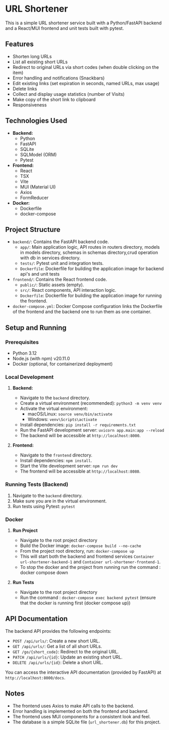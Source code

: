 # URL Shortener

This is a simple URL shortener service built with a Python/FastAPI backend and a React/MUI frontend and unit tests built with pytest.

## Features

- Shorten long URLs
- List all existing short URLs
- Redirect to original URLs via short codes (when double clicking on the item)
- Error handling and notifications (Snackbars)
- Edit existing links (set expiration in seconds, named URLs, max usage)
- Delete links
- Collect and display usage statistics (number of Visits)
- Make copy of the short link to clipboard
- Responsiveness

## Technologies Used

- **Backend:**
  - Python
  - FastAPI
  - SQLite
  - SQLModel (ORM)
  - Pytest
- **Frontend:**
  - React
  - TSX
  - Vite
  - MUI (Material UI)
  - Axios
  - FormReducer
- **Docker:**
  - Dockerfile
  - docker-compose

## Project Structure

- `backend/`: Contains the FastAPI backend code.
  - `app/`: Main application logic, API routes in routers directory, models in models directory, schemas in schemas directory,crud operation with db in services directory.
  - `tests/`: Pytest unit and integration tests.
  - `Dockerfile`: Dockerfile for building the application image for backend api's and unit tests
- `frontend/`: Contains the React frontend code.
  - `public/`: Static assets (empty).
  - `src/`: React components, API interaction logic.
  - `Dockerfile`: Dockerfile for building the application image for running the frontend.
- `docker-compose.yml`: Docker Compose configuration links the Dockerfile of the frontend and the backend one to run them as one container.

## Setup and Running

### Prerequisites

- Python 3.12
- Node.js (with npm) v20.11.0
- Docker (optional, for containerized deployment)

### Local Development

1. **Backend:**

   - Navigate to the `backend` directory.
   - Create a virtual environment (recommended): `python3 -m venv venv`
   - Activate the virtual environment:
     - macOS/Linux: `source venv/bin/activate`
     - Windows: `venv\Scripts\activate`
   - Install dependencies: `pip install -r requirements.txt`
   - Run the FastAPI development server: `uvicorn app.main:app --reload`
   - The backend will be accessible at `http://localhost:8000`.

2. **Frontend:**
   - Navigate to the `frontend` directory.
   - Install dependencies: `npm install`.
   - Start the Vite development server: `npm run dev`
   - The frontend will be accessible at `http://localhost:8080`.

### Running Tests (Backend)

1. Navigate to the `backend` directory.
2. Make sure you are in the virtual environment.
3. Run tests using Pytest: `pytest`

### Docker

1.  **Run Project**

    - Navigate to the root project directory
    - Build the Docker image: `docker-compose build --no-cache`
    - From the project root directory, run: `docker-compose up`
    - This will start both the backend and frontend services `Container url-shortener-backend-1` and `Container url-shortener-frontend-1`.
    - To stop the docker and the project from running run the command :
      docker compose down

2.  **Run Tests**
    - Navigate to the root project directory
    - Run the command : `docker-compose exec backend pytest` (ensure that the docker is running first (docker compose up))

## API Documentation

The backend API provides the following endpoints:

- `POST /api/urls/`: Create a new short URL.
- `GET /api/urls/`: Get a list of all short URLs.
- `GET /go/{short_code}`: Redirect to the original URL.
- `PATCH /api/urls/{id}`: Update an existing short URL.
- `DELETE /api/urls/{id}`: Delete a short URL.

You can access the interactive API documentation (provided by FastAPI) at `http://localhost:8000/docs`.

## Notes

- The frontend uses Axios to make API calls to the backend.
- Error handling is implemented on both the frontend and backend.
- The frontend uses MUI components for a consistent look and feel.
- The database is a simple SQLite file (`url_shortener.db`) for this project.
